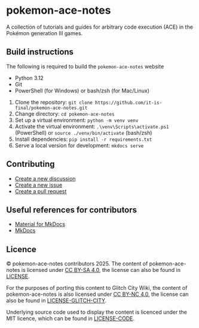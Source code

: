 # pokemon-ace-notes
A collection of tutorials and guides for arbitrary code execution (ACE) in the Pokémon generation III games.

## Build instructions
The following is required to build the `pokemon-ace-notes` website
- Python 3.12
- Git
- PowerShell (for Windows) or bash/zsh (for Mac/Linux)

1. Clone the repository: `git clone https://github.com/it-is-final/pokemon-ace-notes.git`
2. Change directory: `cd pokemon-ace-notes`
3. Set up a virtual environment: `python -m venv venv`
4. Activate the virtual environment: `.\venv\Scripts\activate.ps1` (PowerShell) or `source ./venv/bin/activate` (bash/zsh)
5. Install dependencies: `pip install -r requirements.txt`
6. Serve a local version for development: `mkdocs serve`

## Contributing
- [Create a new discussion](https://github.com/it-is-final/pokemon-ace-notes/discussions/)
- [Create a new issue](https://github.com/it-is-final/pokemon-ace-notes/issues)
- [Create a pull request](https://github.com/it-is-final/pokemon-ace-notes/pulls)

## Useful references for contributors
- [Material for MkDocs](https://squidfunk.github.io/mkdocs-material/)
- [MkDocs](https://www.mkdocs.org/)

## Licence
© pokemon-ace-notes contributors 2025.
The content of pokemon-ace-notes is licensed under [CC BY-SA 4.0](https://creativecommons.org/licenses/by-sa/4.0/?ref=chooser-v1), the license can also be found in [LICENSE](LICENSE).

For the purposes of porting this content to Glitch City Wiki, the content of pokemon-ace-notes is also licensed under [CC BY-NC 4.0](https://creativecommons.org/licenses/by-nc/4.0/), the license can also be found in [LICENSE-GLITCH-CITY](LICENSE-GLITCH-CITY).

Underlying source code used to display the content is licenced under the MIT licence, which can be found in [LICENSE-CODE](LICENSE-CODE).